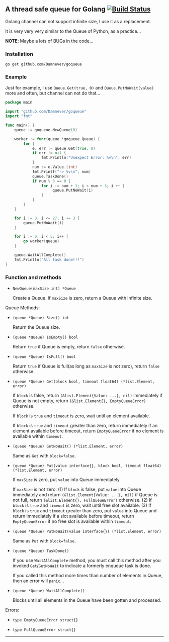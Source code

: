 ## A thread safe queue for Golang [![Build Status](https://travis-ci.org/Damnever/goqueue.svg?branch=master)](https://travis-ci.org/Damnever/goqueue)

Golang channel can not support infinite size, I use it as a replacement.

It is very very very similar to the Queue of Python, as a practice...

**NOTE**: Maybe a lots of BUGs in the code...

### Installation

```
go get github.com/Damnever/goqueue
```

### Example

Just for example, I use `Queue.Get(true, 0)` and `Queue.PutNoWait(value)` more and often, but channel can not do that...

```Go
package main

import "github.com/Damnever/goqueue"
import "fmt"

func main() {
	queue := goqueue.NewQueue(0)

	worker := func(queue *goqueue.Queue) {
        for {
		    e, err := queue.Get(true, 0)
		    if err != nil {
			    fmt.Println("Unexpect Error: %v\n", err)
		    }
            num := e.Value.(int)
            fmt.Printf("-> %v\n", num)
		    queue.TaskDone()
            if num % 3 == 0 {
                for i := num + 1; i < num + 3; i ++ {
                     queue.PutNoWait(i)
                }
            }
        }
	}

    for i := 0; i <= 27; i += 3 {
		queue.PutNoWait(i)
    }

    for i := 0; i < 5; i++ {
        go worker(queue)
    }

    queue.WaitAllComplete()
	fmt.Println("All task done!!!")
}
```

### Function and methods

 - `NewQueue(maxSize int) *Queue`

   Create a Queue. If `maxSize` is zero, return a Queue with infinite size.

Queue Methods:

 - `(queue *Queue) Size() int`

   Return the Queue size.

 - `(queue *Queue) IsEmpty() bool`

   Return `true` if Queue is empty, return `false` otherwise.

 - `(queue *Queue) IsFull() bool`

   Return `true` if Queue is full(as long as `maxSize` is not zero), return `false` otherwise.

 - `(queue *Queue) Get(block bool, timeout float64) (*list.Element, error)`

   If `block` is false, return `(&list.Element{Value: ...}, nil)` immediately if Queue is not empty, return `(&list.Element{}, EmptyQueueError)` otherwise.

   If `block` is `true` and `timeout` is zero, wait until an element available.

   If `block` is `true` and `timeout` greater than zero, return immediately if an element available before timeout, return `EmptyQueueError` if no element is available within `timeout`.

 - `(queue *Queue) GetNoWait() (*list.Element, error)`

   Same as `Get` with `block=false`.

 - `(queue *Queue) Put(value interface{}, block bool, timeout float64) (*list.Element, error)`

   If `maxSize` is zero, put `value` into Queue immediately.

   If `maxSize` is not zero:
   (1) If `block` is false, put `value` into Queue immediately and return `(&list.Element{Value: ...}, nil)` if Queue is not full, return `(&list.Element{}, FullQueueError)` otherwise.
   (2) If `block` is `true` and `timeout` is zero, wait until free slot available.
   (3) If `block` is `true` and `timeout` greater than zero, put `value` into Queue and return immediately if a slot available before timeout, return `EmptyQueueError` if no free slot is available within `timeout`.

 - `(queue *Queue) PutNoWait(value interface{}) (*list.Element, error)`

   Same as `Put` with `block=false`.

 - `(queue *Queue) TaskDone()`

   If you use `WaitAllComplete` method, you must call this method after you invoked `Get`/`GetNoWait` to indicate a formerly enqueue task is done.

   If you called this method more times than number of elements in Queue, then an error will `panic`...

 - `(queue *Queue) WaitAllComplete()`

   Blocks until all elements in the Queue have been gotten and processed.

Errors:

 - `type EmptyQueueError struct{}`

 - `type FullQueueError struct{}`

---
